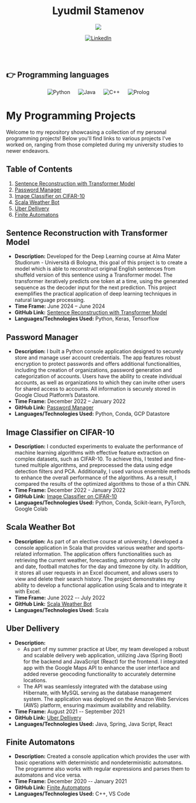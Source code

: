 <h1 align="center">Lyudmil Stamenov </h1>
<p align="center">
  <a href="https://github.com/DenverCoder1/readme-typing-svg"><img src="https://readme-typing-svg.herokuapp.com?lines=Computer+Scientist;Machine+Learning+Engineer;Data+Scientist;Software+Engineer;&center=true&width=500&height=50"></a>
</p>

<p align="center">
  <a href="https://www.linkedin.com/in/LyudmilStamenov/" target="_blank"><img src="https://img.shields.io/badge/LinkedIn-%230A66C2.svg?style=plastic&logo=linkedin&logoColor=white" alt="LinkedIn"/></a>
</p>

<br>
<br>

## 👉 Programming languages

<p align="center"> 
  &emsp;
    <img alt="Python" src="https://img.shields.io/badge/Python%20-%2314354C.svg?style=plastic&logo=python&logoColor=white">
  &emsp;  
  <img alt="Java" src="https://img.shields.io/badge/Java-%23ED8B00.svg?style=plastic&logo=java&logoColor=white">
  &emsp;  
    <img alt="C++" src="https://img.shields.io/badge/C++%20-%2300599C.svg?style=plastic&logo=c%2B%2B&logoColor=white">
  &emsp;
<img alt="Prolog" src="https://img.shields.io/badge/Prolog-%23FF4B4B.svg?style=plastic&logo=prolog&logoColor=white">
  &emsp;  
</p>

# My Programming Projects

Welcome to my repository showcasing a collection of my personal programming projects! Below you'll find links to various projects I've worked on, ranging from those completed during my university studies to newer endeavors.

## Table of Contents

1. [Sentence Reconstruction with Transformer Model](#sentence-reconstruction-with-transformer-model)
2. [Password Manager](#password-manager)
3. [Image Classifier on CIFAR-10](#image-classifier-on-cifar-10)
4. [Scala Weather Bot](#scala-weather-bot)
5. [Uber Dellivery](#uber-dellivery)
6. [Finite Automatons](#finite-automatons)


## Sentence Reconstruction with Transformer Model

- **Description:** Developed for the Deep Learning course at Alma Mater Studiorum - Università di Bologna, this goal of this project is to create a model which is able to reconstruct original English sentences from shuffeld version of this sentence using a Transformer model. The transformer iteratively predicts one token at a time, using the generated sequence as the decoder input for the next prediction. This project exemplifies the practical application of deep learning techniques in natural language processing.
- **Time Frame:** June 2024 – June 2024
- **GitHub Link:** [Sentence Reconstruction with Transformer Model](https://github.com/lyudmilstamenov/deep_learning_unibo)
- **Languages/Technologies Used:** Python, Keras, Tensorflow

## Password Manager

- **Description:** I built a Python console application designed to securely store and manage user account credentials. The app features
robust encryption to protect passwords and offers additional functionalities, including the creation of organizations,
password generation and categorization of accounts. Users have the ability to create individual accounts, as well as
organizations to which they can invite other users for shared access to accounts. All information is securely stored in
Google Cloud Platform’s Datastore.
- **Time Frame:** December 2022 – January 2022
- **GitHub Link:** [Password Manager](https://github.com/lyudmilstamenov/password_manager)
- **Languages/Technologies Used:** Python, Conda, GCP Datastore

## Image Classifier on CIFAR-10

- **Description:** I conducted experiments to evaluate the performance of machine learning algorithms with effective feature extraction on complex datasets, such as CIFAR-10. To achieve this, I tested and fine-tuned multiple algorithms, and preprocessed the data using edge detection filters and PCA. Additionally, I used various ensemble methods to enhance the overall performance of the algorithms. As a result, I compared the results of the optimized algorithms to those of a thin CNN.
- **Time Frame:** December 2022 - January 2022
- **GitHub Link:** [Image Classifier on CIFAR-10](https://github.com/lyudmilstamenov/cifar-10-ml-algorithms)
- **Languages/Technologies Used:** Python, Conda, Scikit-learn, PyTorch, Google Colab

## Scala Weather Bot

- **Description:** As part of an elective course at university, I developed a console application in Scala that provides various weather and
sports-related information. The application offers functionalities such as retrieving the current weather, forecasting,
astronomy details by city and date, football matches for the day and timezone by city. In addition, it stores all user
requests in an Excel document, and allows users to view and delete their search history. The project demonstrates my
ability to develop a functional application using Scala and to integrate it with Excel.
- **Time Frame:** June 2022 -- July 2022
- **GitHub Link:** [Scala Weather Bot](https://github.com/lyudmilstamenov/scala-weather-bot)
- **Languages/Technologies Used:** Scala

## Uber Dellivery

- **Description:**
   - As part of my summer practice at Uber, my team developed a robust and scalable delivery web application, utilizing Java (Spring Boot) for the backend and JavaScript (React) for the frontend. I integrated app with the Google Maps API to enhance the user interface and added reverse geocoding functionality to accurately determine locations.
   - The API was seamlessly integrated with the database using Hibernate, with MySQL serving as the database management system. The application was deployed on the Amazon Web Services (AWS) platform, ensuring maximum availability and reliability.
- **Time Frame:** August 2021 -- September 2021
- **GitHub Link:** [Uber Dellivery](https://github.com/orgs/uber-summer-practice-sofia-2021/repositories)
- **Languages/Technologies Used:** Java, Spring, Java Script, React

## Finite Automatons

- **Description:** Created a console application which provides the user with basic operations with deterministic and nondeterministic automatons. The programme also works with regular expressions and parses them to automatons and vice versa.
- **Time Frame:** December 2020 -- January 2021
- **GitHub Link:** [Finite Automatons](https://github.com/lyudmilstamenov/Finite-Automatons)
- **Languages/Technologies Used:** C++, VS Code




